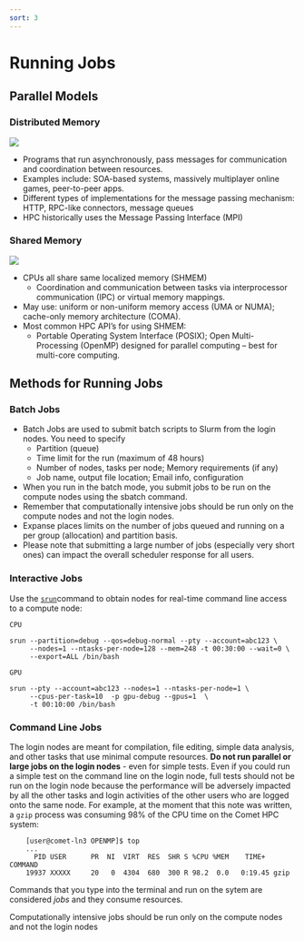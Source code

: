 ```yaml
---
sort: 3
---
```


# Running Jobs

## Parallel Models

### Distributed Memory

![](../../.gitbook/assets/distr-memory.png)

* Programs that run asynchronously, pass messages for communication and coordination between resources.
* Examples include: SOA-based systems, massively multiplayer online games, peer-to-peer apps.
* Different types of implementations for the message passing mechanism: HTTP, RPC-like connectors, message queues
* HPC historically uses the Message Passing Interface \(MPI\)

### Shared Memory

![](../../.gitbook/assets/shared-memory.png)

* CPUs all share same localized memory \(SHMEM\)
  * Coordination and communication between tasks via interprocessor communication \(IPC\) or virtual memory mappings.
* May use: uniform or non-uniform memory access \(UMA or NUMA\); cache-only memory architecture \(COMA\).
* Most common HPC API’s for using SHMEM:
  * Portable Operating System Interface \(POSIX\); Open Multi-Processing \(OpenMP\) designed for parallel computing – best for multi-core computing.

## Methods for Running Jobs

### Batch Jobs

* Batch Jobs are used to submit batch scripts to Slurm from the login nodes. You need to specify
  * Partition \(queue\)
  * Time limit for the run \(maximum of 48 hours\)
  * Number of nodes, tasks per node; Memory requirements \(if any\)
  * Job name, output file location; Email info, configuration
* When you run in the batch mode, you submit jobs to be run on the compute nodes using the sbatch command.
* Remember that computationally intensive jobs should be run only on the compute nodes and not the login nodes.
* Expanse places limits on the number of jobs queued and running on a per group \(allocation\) and partition basis.
* Please note that submitting a large number of jobs \(especially very short ones\) can impact the overall  scheduler response for all users.

### Interactive Jobs

Use the [`srun`](slurm-resource-manager.md#common-commands)command to obtain nodes for real-time command line access to a compute node:

`CPU`
```text
srun --partition=debug --qos=debug-normal --pty --account=abc123 \
     --nodes=1 --ntasks-per-node=128 --mem=248 -t 00:30:00 --wait=0 \
     --export=ALL /bin/bash
```

`GPU`
```
srun --pty --account=abc123 --nodes=1 --ntasks-per-node=1 \
     --cpus-per-task=10  -p gpu-debug --gpus=1  \
     -t 00:10:00 /bin/bash
```

### Command Line Jobs

The login nodes are meant for compilation, file editing, simple data analysis, and other tasks that use minimal compute resources. **Do not run parallel or large jobs on the login nodes** _-_ even for simple tests. Even if you could run a simple test on the command line on the login node, full tests should not be run on the login node because the performance will be adversely impacted by all the other tasks and login activities of the other users who are logged onto the same node. For example, at the moment that this note was written, a `gzip` process was consuming 98% of the CPU time on the Comet HPC system:

```text
    [user@comet-ln3 OPENMP]$ top
    ...
      PID USER      PR  NI  VIRT  RES  SHR S %CPU %MEM    TIME+  COMMAND
    19937 XXXXX     20   0  4304  680  300 R 98.2  0.0   0:19.45 gzip
```

Commands that you type into the terminal and run on the sytem are considered _jobs_ and they consume resources.

Computationally intensive jobs should be run only on the compute nodes and not the login nodes

